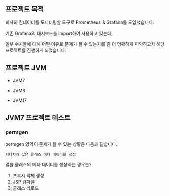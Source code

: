 ## 프로젝트 목적
회사의 컨테이너를 모니터링할 도구로 Prometheus & Grafana를 도입했습니다.

기존 Grafana의 대시보드를 import하여 사용하고 있는데, 

일부 수치들에 대해 어떤 이유로 문제가 될 수 있는지를 좀 더 명확하게 파악하고자 해당 프로젝트를 진행하게 되었습니다.

## 프로젝트 JVM 
- JVM7

- JVM8

- JVM17

## JVM7 프로젝트 테스트 
### permgen
permgen 영역이 문제가 될 수 있는 상황은 다음과 같습니다. 

```
지나치게 많은 클래스 메타 데이터를 생성
```

많을 클래스의 메타 데이터를 생성하는 경우는?
1. 프록시 객체 생성
2. JSP 컴파일
3. 클래스 리로드
